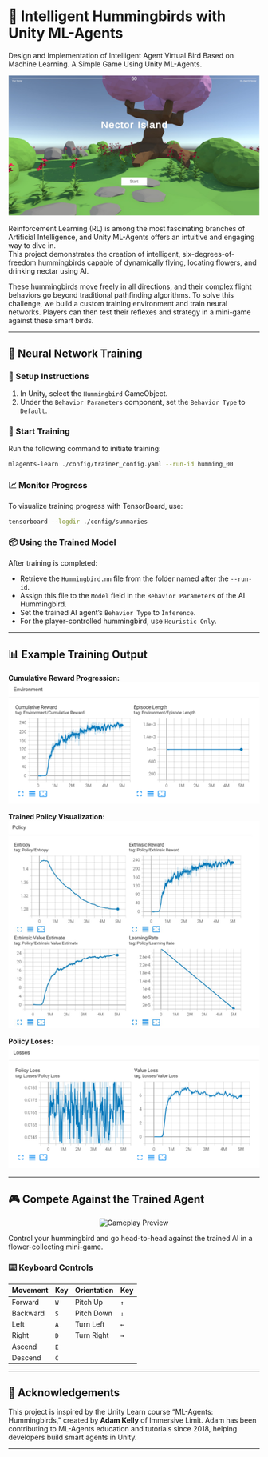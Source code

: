 # 🧠 Intelligent Hummingbirds with Unity ML-Agents
Design and Implementation of Intelligent Agent Virtual Bird Based on Machine Learning. A Simple Game Using Unity ML-Agents.

![Humming Bird](res/pic/GamePreview.jpg)

Reinforcement Learning (RL) is among the most fascinating branches of Artificial Intelligence, and Unity ML-Agents offers an intuitive and engaging way to dive in.  
This project demonstrates the creation of intelligent, six-degrees-of-freedom hummingbirds capable of dynamically flying, locating flowers, and drinking nectar using AI.

These hummingbirds move freely in all directions, and their complex flight behaviors go beyond traditional pathfinding algorithms. To solve this challenge, we build a custom training environment and train neural networks. Players can then test their reflexes and strategy in a mini-game against these smart birds.

---

## 🧠 Neural Network Training

### 🔧 Setup Instructions

1. In Unity, select the `Hummingbird` GameObject.
2. Under the `Behavior Parameters` component, set the `Behavior Type` to `Default`.

### 🚀 Start Training

Run the following command to initiate training:

```bash
mlagents-learn ./config/trainer_config.yaml --run-id humming_00
```

### 📈 Monitor Progress

To visualize training progress with TensorBoard, use:

```bash
tensorboard --logdir ./config/summaries
```

### 📦 Using the Trained Model

After training is completed:

- Retrieve the `Hummingbird.nn` file from the folder named after the `--run-id`.
- Assign this file to the `Model` field in the `Behavior Parameters` of the AI Hummingbird.
- Set the trained AI agent’s `Behavior Type` to `Inference`.
- For the player-controlled hummingbird, use `Heuristic Only`.

---

## 📊 Example Training Output

**Cumulative Reward Progression:**  
![Cumulative Reward](res/pic/Environment.png)

**Trained Policy Visualization:**  
![Policy](res/pic/policy.jpg)

**Policy Loses:**  
![Policy](res/pic/Loses.png)

---

## 🎮 Compete Against the Trained Agent

<p align="center">
   <img src="img/video.gif" alt="Gameplay Preview">
</p>

Control your hummingbird and go head-to-head against the trained AI in a flower-collecting mini-game.

### ⌨️ Keyboard Controls

| Movement     | Key      | Orientation   | Key      |
|--------------|----------|---------------|----------|
| Forward      | `W`      | Pitch Up      | `↑`      |
| Backward     | `S`      | Pitch Down    | `↓`      |
| Left         | `A`      | Turn Left     | `←`      |
| Right        | `D`      | Turn Right    | `→`      |
| Ascend       | `E`      |               |          |
| Descend      | `C`      |               |          |

---

## 🙏 Acknowledgements

This project is inspired by the Unity Learn course “ML-Agents: Hummingbirds,” created by **Adam Kelly** of Immersive Limit. Adam has been contributing to ML-Agents education and tutorials since 2018, helping developers build smart agents in Unity.

---
